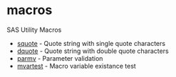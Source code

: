 # macros
SAS Utility Macros

* [squote](squote.sas) - Quote string with single quote characters
* [dquote](dquote.sas) - Quote string with double quote characters
* [parmv](parmv.sas) - Parameter validation
* [mvartest](mvartest.sas) - Macro variable existance test
